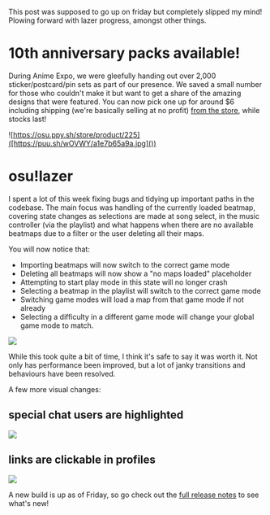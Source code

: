 This post was supposed to go up on friday but completely slipped my mind! Plowing forward with lazer progress, amongst other things.

# 10th anniversary packs available!

During Anime Expo, we were gleefully handing out over 2,000 sticker/postcard/pin sets as part of our presence. We saved a small number for those who couldn't make it but want to get a share of the amazing designs that were featured. You can now pick one up for around $6 including shipping (we're basically selling at no profit) [from the store](https://osu.ppy.sh/store/product/225), while stocks last!

![https://osu.ppy.sh/store/product/225]([https://puu.sh/wOVWY/a1e7b65a9a.jpg]())

# osu!lazer

I spent a lot of this week fixing bugs and tidying up important paths in the codebase. The main focus was handling of the currently loaded beatmap, covering state changes as selections are made at song select, in the music controller (via the playlist) and what happens when there are no available beatmaps due to a filter or the user deleting all their maps.

You will now notice that:

- Importing beatmaps will now switch to the correct game mode
- Deleting all beatmaps will now show a "no maps loaded" placeholder
- Attempting to start play mode in this state will no longer crash
- Selecting a beatmap in the playlist will switch to the correct game mode
- Switching game modes will load a map from that game mode if not already
- Selecting a difficulty in a different game mode will change your global game mode to match.

![](https://puu.sh/wRprW/466c41ade0.png)

While this took quite a bit of time, I think it's safe to say it was worth it. Not only has performance been improved, but a lot of janky transitions and behaviours have been resolved.

A few more visual changes:

## special chat users are highlighted

![](https://puu.sh/wRphi/ba7e79eebc.png)

## links are clickable in profiles

![](https://puu.sh/wRpj5/ceee1a5df0.png)


A new build is up as of Friday, so go check out the [full release notes](https://github.com/ppy/osu/releases/tag/v2017.721.0) to see what's new!